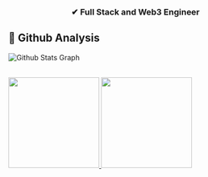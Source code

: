 ### <p align="center">✔ Full Stack and Web3 Engineer</p>
## 🔗 Github Analysis 
![ Github Stats Graph](https://github-profile-summary-cards.vercel.app/api/cards/profile-details?username=AnotherRusty&theme=radical&hide_border=true) <br/> <br/> 
<p>
<a href="https://github.com/AnotherRusty">
  <img height="180em" src="https://github-readme-stats-eight-theta.vercel.app/api?username=AnotherRusty&show_icons=true&theme=blue-green&include_all_commits=true&count_private=true"/>
  <img height="180em" src="https://github-readme-stats-eight-theta.vercel.app/api/top-langs/?username=AnotherRusty&layout=compact&langs_count=8&theme=blue-green"/>


</a>
</p>
<br/>
<!-- <p><img align="center" src="https://github-readme-streak-stats.herokuapp.com/?user=AnotherRusty&" alt="AnotherRusty" /></p> -->

<!--
## 🔗 Github Trophies
<p align="center">
<img src="https://github-profile-trophy.vercel.app/?username=AnotherRusty&theme=darkhub">
</p>
-->
